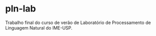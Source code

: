 # pln-lab
Trabalho final do curso de verão de Laboratório de Processamento de Linguagem Natural do IME-USP.
